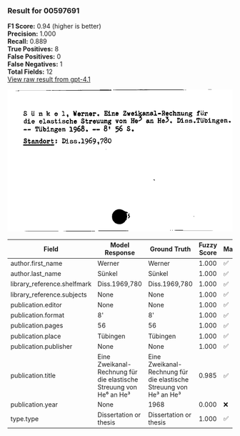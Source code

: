 ### Result for 00597691
**F1 Score:** 0.94 (higher is better)<br>**Precision:** 1.000<br>**Recall:** 0.889<br>**True Positives:** 8<br>**False Positives:** 0<br>**False Negatives:** 1<br>**Total Fields:** 12<br>[View raw result from gpt-4.1](https://github.com/RISE-UNIBAS/humanities_data_benchmark/blob/main/results/2025-10-01/T0160/request_T0160_00597691.json)

<img src="https://github.com/RISE-UNIBAS/humanities_data_benchmark/blob/main/benchmarks/zettelkatalog/images/00597691.jpg?raw=true" alt="00597691" width="600px">

| Field | Model Response | Ground Truth | Fuzzy Score | Match |
|-------|----------------|--------------|-------------|-------|
| author.first_name | Werner | Werner | 1.000 | ✅ |
| author.last_name | Sünkel | Sünkel | 1.000 | ✅ |
| library_reference.shelfmark | Diss.1969,780 | Diss.1969,780 | 1.000 | ✅ |
| library_reference.subjects | None | None | 1.000 | ✅ |
| publication.editor | None | None | 1.000 | ✅ |
| publication.format | 8' | 8' | 1.000 | ✅ |
| publication.pages | 56 | 56 | 1.000 | ✅ |
| publication.place | Tübingen | Tübingen | 1.000 | ✅ |
| publication.publisher | None | None | 1.000 | ✅ |
| publication.title | Eine Zweikanal-Rechnung für die elastische Streuung von He⁶ an He³ | Eine Zweikanal-Rechnung für die elastische Streuung von He³ an He³ | 0.985 | ✅ |
| publication.year | None | 1968 | 0.000 | ❌ |
| type.type | Dissertation or thesis | Dissertation or thesis | 1.000 | ✅ |
